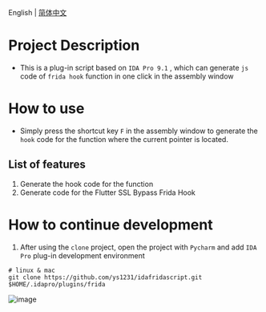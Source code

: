 English | [简体中文](README-zh-CN.md)

# Project Description

*   This is a plug-in script based on `IDA Pro 9.1` , which can generate `js` code of `frida hook` function in one click in the assembly window

# How to use

*   Simply press the shortcut key `F` in the assembly window to generate the `hook` code for the function where the current pointer is located.

## List of features

1. Generate the hook code for the function
2. Generate code for the Flutter SSL Bypass Frida Hook


# How to continue development

1. After using the `clone` project, open the project with `Pycharm` and add `IDA Pro` plug-in development environment

```shell
# linux & mac
git clone https://github.com/ys1231/idafridascript.git $HOME/.idapro/plugins/frida
```
![image](resources/screenshot-20250407-020045.png)


